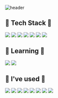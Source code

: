 ![header](https://capsule-render.vercel.app/api?type=waving&color=timeGradient&text=Welcome%20to%20Youjin's%20GitHub%20👋&animation=twinkling&fontSize=35&fontAlignY=40&fontAlign=70&height=250)
<!--
**youjin09222/youjin09222**는 'README.md '(이 파일)이 GitHub 프로필에 나타나므로 ✨ _special_ ✨ 저장소입니다.

다음은 시작하기 위한 몇 가지 아이디어입니다.

- 🔭 저는 현재...
- 🌱 저는 지금 배우고 있습니다...
- 👯 저는 ...에 대해 공동 작업을 하려고 합니다.
- 🤔 도움이 필요합니다...
- 💬 물어보기...
- 📫 내게 연락하는 방법 : ...
- 😄 대명사: ...
- ⚡ Fun fact: ...
-->

## 🔨 Tech Stack 🔨
<!--<img src="https://img.shields.io/badge/뱃지레이블-배경색?style=뱃지모양&logo=로고&logoColor=로고색상"/></a>-->
<img src="https://img.shields.io/badge/Android-3DDC84?style=flat-square&logo=Android&logoColor=white"/> <img src="https://img.shields.io/badge/kotlin-4fc4cf?style=flat-square&logo=kotlin&logoColor=white"/> <img src="https://img.shields.io/badge/Java-ff8e3c?style=flat-square"/> <img src="https://img.shields.io/badge/VisualStudio-a786df?style=flat-square&logo=visualstudio&logoColor=white"/> <img src="https://img.shields.io/badge/C++-10A0CC?style=flat-square&logo=cplusplus&logoColor=white"/> <img src="https://img.shields.io/badge/MySQL-4479A1?style=flat-square&logo=mysql&logoColor=white"/> <img src="https://img.shields.io/badge/Firebase-DD88E0?style=flat-square&logo=firebase&logoColor=white"/> 

<!-- <img src="https://img.shields.io/badge/Android-3DDC84?style=flat-square&logo=Android&logoColor=white"/> <img src="https://img.shields.io/badge/kotlin-4fc4cf?style=flat-square&logo=kotlin&logoColor=white"/> <img src="https://img.shields.io/badge/intellij-ff8ba7?style=flat-square&logo=intellijidea&logoColor=white"/> <img src="https://img.shields.io/badge/Java-ff8e3c?style=flat-square"/> <img src="https://img.shields.io/badge/VisualStudio-a786df?style=flat-square&logo=visualstudio&logoColor=white"/> <img src="https://img.shields.io/badge/C++-10A0CC?style=flat-square&logo=cplusplus&logoColor=white"/> <img src="https://img.shields.io/badge/MySQL-4479A1?style=flat-square&logo=mysql&logoColor=white"/> <img src="https://img.shields.io/badge/Firebase-DD88E0?style=flat-square&logo=firebase&logoColor=white"/> <img src="https://img.shields.io/badge/Python-90b4ce?style=flat-square&logo=python&logoColor=white"/> -->


##  🌱 Learning 🌱
<img src="https://img.shields.io/badge/SpringBoot-00B388?style=flat-square&logo=springboot&logoColor=white"/> <img src="https://img.shields.io/badge/intellij-ff8ba7?style=flat-square&logo=intellijidea&logoColor=white"/>

## 📌 I've used 📌
<!-- <img src="https://img.shields.io/badge/VisualStudio-a786df?style=flat-square&logo=visualstudio&logoColor=white"/> <img src="https://img.shields.io/badge/C++-10A0CC?style=flat-square&logo=cplusplus&logoColor=white"/> <img src="https://img.shields.io/badge/Firebase-DD88E0?style=flat-square&logo=firebase&logoColor=white"/>-->
<img src="https://img.shields.io/badge/Python-90b4ce?style=flat-square&logo=python&logoColor=white"/> <img src="https://img.shields.io/badge/Unity-667285?style=flat-square&logo=unity&logoColor=white"/> <img src="https://img.shields.io/badge/HTML-3EA6E6?style=flat-square&logo=html5&logoColor=white"/> <img src="https://img.shields.io/badge/PyTorch-9999FF?style=flat-square&logo=pytorch&logoColor=white"/>
<img src="https://img.shields.io/badge/TensorFlow-5E5E91?style=flat-square&logo=tensorflow&logoColor=white"/> <img src="https://img.shields.io/badge/Jupyter-FF9187?style=flat-square&logo=jupyter&logoColor=white"/> <img src="https://img.shields.io/badge/Google Colab-81A2DD?style=flat-square&logo=googlecolab&logoColor=white"/> <img src="https://img.shields.io/badge/Figma-B089CD?style=flat-square&logo=figma&logoColor=white"/> 



